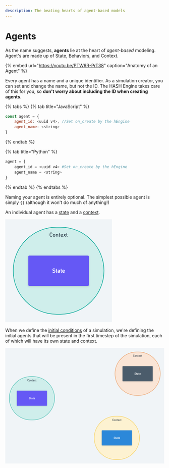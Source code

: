```yaml
---
description: The beating hearts of agent-based models
---
```


# Agents

As the name suggests, **agents** lie at the heart of _agent_-_based_ modeling. Agent's are made up of State, Behaviors, and Context.

{% embed url="https://youtu.be/PTW6R-PrT38" caption="Anatomy of an Agent" %}

Every agent has a name and a unique identifier. As a simulation creator, you can set and change the name, but not the ID. The HASH Engine takes care of this for you, so **don't worry about including the ID when creating agents.**

{% tabs %}
{% tab title="JavaScript" %}
```javascript
const agent = {
    agent_id: <uuid v4>, //Set on_create by the hEngine
    agent_name: <string>
}
```
{% endtab %}

{% tab title="Python" %}
```python
agent = {
    agent_id = <uuid v4> #Set on_create by the hEngine
    agent_name = <string>
}
```
{% endtab %}
{% endtabs %}

Naming your agent is entirely optional. The simplest possible agent is simply `{}` \(although it won't do much of anything!\)

An individual agent has a [state](state.md) and a [context](context.md).

![An Agent](../.gitbook/assets/image%20%2814%29.png)

When we define the [initial conditions](initial-state.md) of a simulation, we're defining the initial agents that will be present in the first timestep of the simulation, each of which will have its own state and context.

![Three agents, ready to simulate.](../.gitbook/assets/image%20%2813%29.png)

